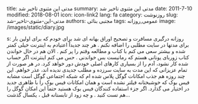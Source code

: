 title: مدتی این مثنوی تاخیر شد 
summary: مدتی این مثنوی تاخیر شد 
date: 2011-7-10
modified: 2018-08-01
icon:  icon-link2
lang: fa
category: روزنوشت
slug: مدتی-این-مثنوی-تاخیر-شد
authors: مجتبی بنائی
tags: عمومی,روزانه
image: /images/static/diary.jpg

s: روزانه درگیری مسافرت و تصحیح اوراق بهانه ای شد برای خودم که برای اولین بار برای مدتها در سایت مطلبی را اضافه نکنم . هر چند جدیداً اعتیادم به اینترنت خیلی کمتر شده و بیشتر سعی می کنم با کتاب و مطالعه وقتم را پر کنم . الان هم در حال خواندن کتاب زوربای یونانی هستم که رمانیست بس خواندنی .  حس می کنم اینترنت اگر حساب شده کار نشود، آدم را از بسیاری کارهای اصلی خودش دور خواهد کرد. در هر صورت از تمام عزیزانی که این مدت به سایت سرزده و مطلب جدیدی ندیده اند، عذر خواهم.  این چند روزه هم جذب امکانات گوگل پلاس شده ام که شبکه اجتماعی گوگل است مشابه فیس بوک که خوشبختانه فیلتر نشده است و همان امکانات فیس بوک را با ظاهری جدید در اختیار می گذارد. اگر جزء استفاده کنندگان فیس بوک هستید حتماً این امکان گوگل را هم تست کنید .  و چه زود از تابستانه قبل ، یکسال گذشت...